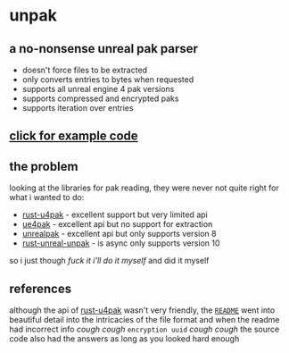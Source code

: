 # unpak
## a no-nonsense unreal pak parser
- doesn't force files to be extracted
- only converts entries to bytes when requested
- supports all unreal engine 4 pak versions
- supports compressed and encrypted paks
- supports iteration over entries
## [click for example code](https://github.com/bananaturtlesandwich/unpak/blob/master/examples/unpak.rs)
## the problem
looking at the libraries for pak reading, they were never not quite right for what i wanted to do:
- [rust-u4pak](https://github.com/panzi/rust-u4pak) - excellent support but very limited api
- [ue4pak](https://github.com/Speedy37/ue4pak-rs) - excellent api but no support for extraction
- [unrealpak](https://github.com/AstroTechies/unrealmodding/tree/main/unreal_pak) - excellent api but only supports version 8
- [rust-unreal-unpak](https://crates.io/crates/rust-unreal-unpak) - is async only supports version 10

so i just though *fuck it i'll do it myself* and did it myself

## references
although the api of [rust-u4pak](https://github.com/panzi/rust-u4pak) wasn't very friendly, the [`README`](https://github.com/panzi/rust-u4pak#readme) went into beautiful detail into the intricacies of the file format and when the readme had incorrect info *cough cough* `encryption uuid` *cough cough* the source code also had the answers as long as you looked hard enough